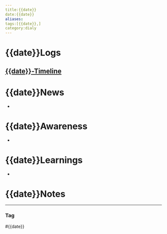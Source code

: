 ```yaml
---
title:{{date}}
date:{{date}}
aliases:
tags:[{{date}},]
category:dialy
---
```


#  {{date}}Logs
[{{date}}-Timeline](https://timeline.google.com/maps/timeline?hl=ja&authuser=0&ei=raT-Ybv3NceiwAO9lYDoCw%3A15&ved=1t%3A17706&pli=1&rapt=AEjHL4NGCZ7AxHb4WOfmw_yeC0kkhjgFnnoTCPUnxpdHYn9bL143qBAUDpxvyacMdJOTKoukqJjFSnPAiVly2iXdHkI5JNg_fQ&pb=!1m2!1m1!1s{{date}})
- 


# {{date}}News
- 


#  {{date}}Awareness
- 

# {{date}}Learnings
- 


# {{date}}Notes


---
### Tag
#{{date}}
